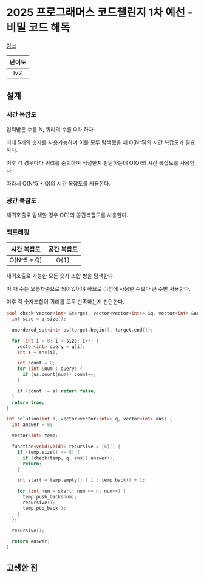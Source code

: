 # 2025 프로그래머스 코드챌린지 1차 예선 - 비밀 코드 해독

[링크](https://school.programmers.co.kr/learn/courses/30/lessons/388352)

| 난이도 |
| :----: |
|  lv2   |

## 설계

### 시간 복잡도

입력받은 수를 N, 쿼리의 수를 Q라 하자.

최대 5개의 숫자를 사용가능하며 이를 모두 탐색했을 때 O(N^5)의 시간 복잡도가 필요하다.

이후 각 경우마다 쿼리를 순회하며 적절한지 판단하는데 O(Q)의 시간 복잡도를 사용한다.

따라서 O(N^5 \* Q)의 시간 복잡도를 사용한다.

### 공간 복잡도

재귀호출로 탐색할 경우 O(1)의 공간복잡도를 사용한다.

### 백트래킹

| 시간 복잡도 | 공간 복잡도 |
| :---------: | :---------: |
| O(N^5 \* Q) |    O(1)     |

재귀호출로 가능한 모든 숫자 조합 쌍을 탐색한다.

이 때 수는 오름차순으로 되어있어야 하므로 이전에 사용한 수보다 큰 수만 사용한다.

이후 각 숫자조합이 쿼리를 모두 만족하는지 판단한다.

```cpp
bool check(vector<int> &target, vector<vector<int>> &q, vector<int> &ans) {
  int size = q.size();

  unordered_set<int> us(target.begin(), target.end());

  for (int i = 0; i < size; i++) {
    vector<int> query = q[i];
    int a = ans[i];

    int count = 0;
    for (int &num : query) {
      if (us.count(num)) count++;
    }

    if (count != a) return false;
  }
  return true;
}

int solution(int n, vector<vector<int>> q, vector<int> ans) {
  int answer = 0;

  vector<int> temp;

  function<void(void)> recursive = [&]() {
    if (temp.size() == 5) {
      if (check(temp, q, ans)) answer++;
      return;
    }

    int start = temp.empty() ? 1 : temp.back() + 1;

    for (int num = start; num <= n; num++) {
      temp.push_back(num);
      recursive();
      temp.pop_back();
    }
  };

  recursive();

  return answer;
}
```

## 고생한 점
